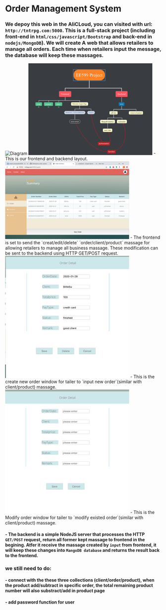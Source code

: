 # Order Management System


### We depoy this web in the AliCLoud, you can visited with url: `http://tntrpg.com:5000`. This is a full-stack project (including front-end in `html/css/javascript/Bootstrap` and back-end in `nodejs/MongoDB`). We will create A web that allows retailers to manage all orders. Each time when retailers input the message, the database will keep these massages.


<img alt="Diagram" src="https://github.com/ourarash/nodejs_fullstack/blob/master/diagram.png?raw=true" width="400" text-align="center">


<img alt="Diagram" src = "layout.png" width="400" text-align="center">
-This is our frontend and backend layout.


<img alt="Diagram" src = "main_page.png" width="400" text-align="center">
- The frontend is set to send the `creat/edit/delete`  `order/client/product` massage for allowing retailers to manage all business massage. These modification can be sent to the backend using HTTP GET/POST request. 


<img alt="Diagram" src = "create_window.png" width="400" text-align="center">
- This is the create new order window for tailer to `input new order`(similar with client/product) massage.


<img alt="Diagram" src = "modify_window.png" width="400" text-align="center">
- This is the Modify order window for tailer to `modify existed order`(similar with client/product) massage.


#### - The backend is a simple NodeJS server that processes the HTTP `GET/POST` request, return all former kept massage to frontend in the begining. Atfer it receive the massage created by `input` from frontend, it will keep these changes into `MangoDB database` and returns the result back to the frontend.



### we still need to do:
#### - connect with the these three collections (client/order/product), when the product add/subtract in specific order, the total remaining product number will also substract/add in product page
#### - add password function for user